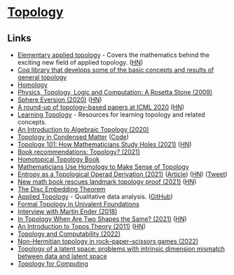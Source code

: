 # [Topology](https://en.wikipedia.org/wiki/Topology)

## Links

- [Elementary applied topology](https://www.math.upenn.edu/~ghrist/notes.html) - Covers the mathematics behind the exciting new field of applied topology. ([HN](https://news.ycombinator.com/item?id=19494562))
- [Coq library that develops some of the basic concepts and results of general topology](https://github.com/coq-community/topology)
- [Homology](https://www.tungsteno.io/post/exp-homology/)
- [Physics, Topology, Logic and Computation: A Rosetta Stone (2009)](http://math.ucr.edu/home/baez/rosetta.pdf)
- [Sphere Eversion (2020)](https://rreusser.github.io/explorations/sphere-eversion/) ([HN](https://news.ycombinator.com/item?id=23722275))
- [A round-up of topology-based papers at ICML 2020](https://bastian.rieck.me/blog/posts/2020/icml_topology_roundup/) ([HN](https://news.ycombinator.com/item?id=24350436))
- [Learning Topology](https://github.com/prathyvsh/learning-topology) - Resources for learning topology and related concepts.
- [An Introduction to Algebraic Topology (2020)](https://www.youtube.com/watch?v=2R4jvKGwKoE)
- [Topology in Condensed Matter](https://topocondmat.org/) ([Code](https://github.com/topocm/topocm_content))
- [Topology 101: How Mathematicians Study Holes (2021)](https://www.quantamagazine.org/topology-101-how-mathematicians-study-holes-20210126/) ([HN](https://news.ycombinator.com/item?id=25928221))
- [Book recommendations: Topology? (2021)](https://www.reddit.com/r/math/comments/mihme1/book_recommendations_topology/)
- [Homotopical Topology Book](https://www.springer.com/gp/book/9783319234878)
- [Mathematicians Use Homology to Make Sense of Topology](https://www.quantamagazine.org/how-mathematicians-use-homology-to-make-sense-of-topology-20210511/)
- [Entropy as a Topological Operad Derivation (2021)](https://arxiv.org/abs/2107.09581) ([Article](https://www.math3ma.com/blog/entropy-algebra-topology)) ([HN](https://news.ycombinator.com/item?id=27917098)) ([Tweet](https://twitter.com/math3ma/status/1417835346792964096))
- [New math book rescues landmark topology proof (2021)](https://www.quantamagazine.org/new-math-book-rescues-landmark-topology-proof-20210909/) ([HN](https://news.ycombinator.com/item?id=28471159))
- [The Disc Embedding Theorem](https://global.oup.com/academic/product/the-disc-embedding-theorem-9780198841319)
- [Applied Topology](http://appliedtopology.org/) - Qualitative data analysis. ([GitHub](https://github.com/appliedtopology))
- [Formal Topology in Univalent Foundations](https://github.com/ayberkt/formal-topology-in-UF)
- [Interview with Martin Ender (2018)](https://esoteric.codes/blog/martin-ender)
- [In Topology When Are Two Shapes the Same? (2021)](https://www.quantamagazine.org/in-topology-when-are-two-shapes-the-same-20210928/) ([HN](https://news.ycombinator.com/item?id=28735883))
- [An Introduction to Topos Theory (2011)](https://www.fuw.edu.pl/~kostecki/ittt.pdf) ([HN](https://news.ycombinator.com/item?id=29366870))
- [Topology and Computability (2022)](https://billwadge.com/2022/01/25/topology-and-computability/)
- [Non-Hermitian topology in rock–paper–scissors games (2022)](https://www.nature.com/articles/s41598-021-04178-8)
- [Topology of a latent space: problems with intrinsic dimension mismatch between data and latent space](https://medium.com/asap-report/topology-of-a-latent-space-few-potential-problems-shown-with-low-dimensional-synthetic-datasets-23e5b1a93ca7)
- [Topology for Computing](https://www.cambridge.org/core/books/topology-for-computing/1171035B570105A57865CEA390BA5E74)